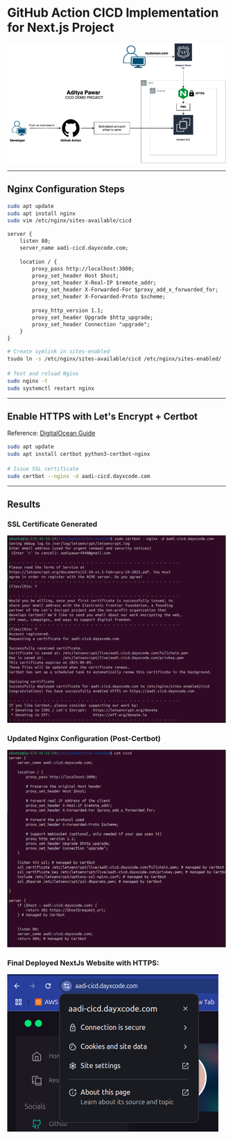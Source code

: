 # GitHub Action CICD Implementation for Next.js Project

![CICD Demo](aadi-cicd-demo.png)

---

## Nginx Configuration Steps

```bash
sudo apt update
sudo apt install nginx
sudo vim /etc/nginx/sites-available/cicd
```

```nginx
server {
    listen 80;
    server_name aadi-cicd.dayxcode.com;

    location / {
        proxy_pass http://localhost:3000;
        proxy_set_header Host $host;
        proxy_set_header X-Real-IP $remote_addr;
        proxy_set_header X-Forwarded-For $proxy_add_x_forwarded_for;
        proxy_set_header X-Forwarded-Proto $scheme;

        proxy_http_version 1.1;
        proxy_set_header Upgrade $http_upgrade;
        proxy_set_header Connection "upgrade";
    }
}
```

```bash
# Create symlink in sites-enabled
tsudo ln -s /etc/nginx/sites-available/cicd /etc/nginx/sites-enabled/

# Test and reload Nginx
sudo nginx -t
sudo systemctl restart nginx
```

---

## Enable HTTPS with Let's Encrypt + Certbot

Reference: [DigitalOcean Guide](https://www.digitalocean.com/community/tutorials/how-to-secure-nginx-with-let-s-encrypt-on-ubuntu-20-04)

```bash
sudo apt update
sudo apt install certbot python3-certbot-nginx

# Issue SSL certificate
sudo certbot --nginx -d aadi-cicd.dayxcode.com
```

---

## Results

### SSL Certificate Generated

![SSL Cert](certbot-result.png)

### Updated Nginx Configuration (Post-Certbot)

![Updated Nginx](nginx-certbot-updated.png)

### Final Deployed NextJs Website with HTTPS:

![alt text](final-website.png)
